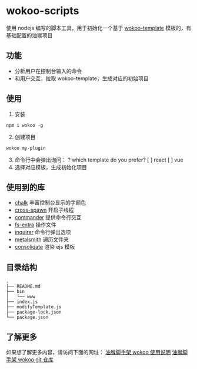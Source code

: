 # wokoo-scripts

使用 nodejs 编写的脚本工具，用于初始化一个基于 [wokoo-template](https://www.npmjs.com/package/wokoo-template) 模板的，有基础配置的油猴项目

## 功能

- 分析用户在控制台输入的命令
- 和用户交互，拉取 wokoo-template，生成对应的初始项目

## 使用

1. 安装

```
npm i wokoo -g
```

2. 创建项目

```
wokoo my-plugin
```

3. 命令行中会弹出询问：
   ? which template do you prefer?
   [ ] react
   [ ] vue
4. 选择对应模板，生成初始化项目

## 使用到的库

- [chalk](https://www.npmjs.com/package/chalk) 丰富控制台显示的字颜色
- [cross-spawn](https://www.npmjs.com/package/cross-spawn) 开启子线程
- [commander](https://www.npmjs.com/package/commander) 提供命令行交互
- [fs-extra](https://www.npmjs.com/package/fs-extra) 操作文件
- [inquirer](https://www.npmjs.com/package/inquirer) 命令行弹出选项
- [metalsmith](https://www.npmjs.com/package/metalsmith) 遍历文件夹
- [consolidate](https://www.npmjs.com/package/consolidate) 渲染 ejs 模板

## 目录结构

```
.
├── README.md
├── bin
│   └── www
├── index.js
├── modifyTemplate.js
├── package-lock.json
└── package.json
```

## 了解更多

如果想了解更多内容，请访问下面的网址：
[油猴脚手架 wokoo 使用说明](https://juejin.cn/post/6922815205575491597)
[油猴脚手架 wokoo git 仓库](https://github.com/kinyaying/wokoo)
